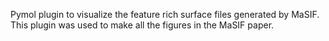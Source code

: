 Pymol plugin to visualize the feature rich surface files generated by MaSIF. This plugin was used to make all the figures in the MaSIF paper.
